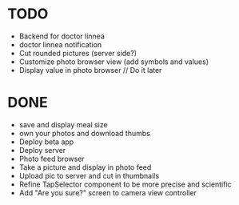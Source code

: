 # TODO

- Backend for doctor linnea
- doctor linnea notification
- Cut rounded pictures (server side?)
- Customize photo browser view (add symbols and values)
- Display value in photo browser // Do it later


# DONE

- save and display meal size
- own your photos and download thumbs
- Deploy beta app
- Deploy server
- Photo feed browser
- Take a picture and display in photo feed
- Upload pic to server and cut in thumbnails
- Refine TapSelector component to be more precise and scientific
- Add "Are you sure?" screen to camera view controller
